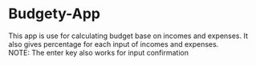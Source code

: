 # Budgety-App
This app is use for calculating budget base on incomes and expenses. It also gives percentage for each input of incomes and expenses.  
NOTE: The enter key also works for input confirmation
